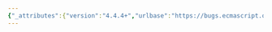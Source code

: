 ```yaml
---
{"_attributes":{"version":"4.4.4+","urlbase":"https://bugs.ecmascript.org/","maintainer":"dherman@mozilla.com"},"bug":{"bug_id":1141,"creation_ts":"2012-12-19 08:06:00 -0800","short_desc":"15.4.4.11: undefined \"O\"","delta_ts":"2012-12-21 18:08:30 -0800","product":"Draft for 6th Edition","component":"editorial issue","version":"Rev 12: November 22, 2012 Draft","rep_platform":"All","op_sys":"All","bug_status":"RESOLVED","resolution":"FIXED","priority":"Normal","bug_severity":"enhancement","everconfirmed":true,"reporter":{"uid":"andrebargull","name":"André Bargull"},"assigned_to":{"uid":"allen","name":"Allen Wirfs-Brock"},"long_desc":[{"commentid":3033,"comment_count":0,"who":{"uid":"andrebargull","name":"André Bargull"},"bug_when":"2012-12-19 08:06:08 -0800","thetext":"Variable \"O\" undefined in third paragraph:\n---\nLet len be the result of applying Uint32 to the result of Get(O, \"length\").\n---\n\nShould be instead:\n---\n[...] Get(obj, \"length\").\n---"},{"commentid":3062,"comment_count":1,"who":{"uid":"allen","name":"Allen Wirfs-Brock"},"bug_when":"2012-12-21 11:42:15 -0800","thetext":"corrected in rev 13 editor's draft"}]}}
---
```

